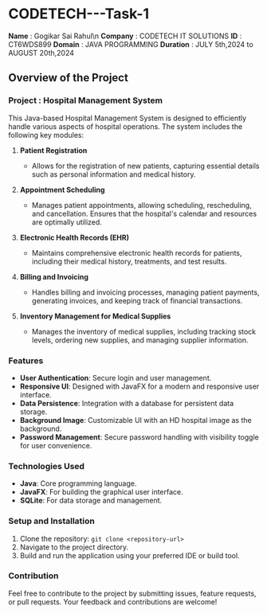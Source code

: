 # CODETECH---Task-1 
**Name** : Gogikar Sai Rahul\n 
**Company** : CODETECH IT SOLUTIONS 
**ID** : CT6WDS899 
**Domain** : JAVA PROGRAMMING 
**Duration** : JULY 5th,2024 to AUGUST 20th,2024 

## Overview of the Project

### Project : Hospital Management System



This Java-based Hospital Management System is designed to efficiently handle various aspects of hospital operations. The system includes the following key modules:

1. **Patient Registration**
   - Allows for the registration of new patients, capturing essential details such as personal information and medical history.

2. **Appointment Scheduling**
   - Manages patient appointments, allowing scheduling, rescheduling, and cancellation. Ensures that the hospital's calendar and resources are optimally utilized.

3. **Electronic Health Records (EHR)**
   - Maintains comprehensive electronic health records for patients, including their medical history, treatments, and test results.

4. **Billing and Invoicing**
   - Handles billing and invoicing processes, managing patient payments, generating invoices, and keeping track of financial transactions.

5. **Inventory Management for Medical Supplies**
   - Manages the inventory of medical supplies, including tracking stock levels, ordering new supplies, and managing supplier information.


### Features
- **User Authentication**: Secure login and user management.
- **Responsive UI**: Designed with JavaFX for a modern and responsive user interface.
- **Data Persistence**: Integration with a database for persistent data storage.
- **Background Image**: Customizable UI with an HD hospital image as the background.
- **Password Management**: Secure password handling with visibility toggle for user convenience.

### Technologies Used
- **Java**: Core programming language.
- **JavaFX**: For building the graphical user interface.
- **SQLite**: For data storage and management.

### Setup and Installation
1. Clone the repository: `git clone <repository-url>`
2. Navigate to the project directory.
3. Build and run the application using your preferred IDE or build tool.

### Contribution
Feel free to contribute to the project by submitting issues, feature requests, or pull requests. Your feedback and contributions are welcome!

